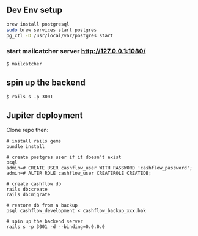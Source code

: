 ## Dev Env setup

```sh
brew install postgresql
sudo brew services start postgres
pg_ctl -D /usr/local/var/postgres start
```

### start mailcatcher server http://127.0.0.1:1080/ 
```
$ mailcatcher
```

## spin up the backend
```
$ rails s -p 3001
```


## Jupiter deployment

Clone repo then:
```
# install rails gems 
bundle install

# create postgres user if it doesn't exist
psql
admin=# CREATE USER cashflow_user WITH PASSWORD 'cashflow_password';
admin=# ALTER ROLE cashflow_user CREATEROLE CREATEDB;

# create cashflow db
rails db:create
rails db:migrate

# restore db from a backup
psql cashflow_development < cashflow_backup_xxx.bak

# spin up the backend server
rails s -p 3001 -d --binding=0.0.0.0
```
